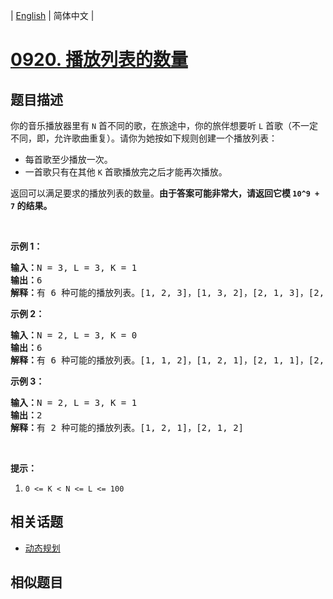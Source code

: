
| [English](README_EN.md) | 简体中文 |
# [0920. 播放列表的数量](https://leetcode-cn.com/problems/number-of-music-playlists/)
## 题目描述
<p>你的音乐播放器里有&nbsp;<code>N</code>&nbsp;首不同的歌，在旅途中，你的旅伴想要听 <code>L</code>&nbsp;首歌（不一定不同，即，允许歌曲重复）。请你为她按如下规则创建一个播放列表：</p>

<ul>
	<li>每首歌至少播放一次。</li>
	<li>一首歌只有在其他 <code>K</code> 首歌播放完之后才能再次播放。</li>
</ul>

<p>返回可以满足要求的播放列表的数量。<strong>由于答案可能非常大，请返回它模&nbsp;<code>10^9 + 7</code>&nbsp;的结果。</strong></p>

<p>&nbsp;</p>

<p><strong>示例 1：</strong></p>

<pre><strong>输入：</strong>N = 3, L = 3, K = 1
<strong>输出：</strong>6
<strong>解释：</strong>有 6 种可能的播放列表。[1, 2, 3]，[1, 3, 2]，[2, 1, 3]，[2, 3, 1]，[3, 1, 2]，[3, 2, 1].
</pre>

<p><strong>示例 2：</strong></p>

<pre><strong>输入：</strong>N = 2, L = 3, K = 0
<strong>输出：</strong>6
<strong>解释：</strong>有 6 种可能的播放列表。[1, 1, 2]，[1, 2, 1]，[2, 1, 1]，[2, 2, 1]，[2, 1, 2]，[1, 2, 2]
</pre>

<p><strong>示例 3：</strong></p>

<pre><strong>输入：</strong>N = 2, L = 3, K = 1
<strong>输出：</strong>2
<strong>解释：</strong>有 2 种可能的播放列表。[1, 2, 1]，[2, 1, 2]
</pre>

<p>&nbsp;</p>

<p><strong>提示：</strong></p>

<ol>
	<li><code>0 &lt;= K &lt; N &lt;= L &lt;= 100</code></li>
</ol>

## 相关话题
- [动态规划](https://leetcode-cn.com/tag/dynamic-programming)
## 相似题目

